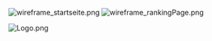 


![wireframe_startseite.png](Templates/wireframe_startseite.png)
![wireframe_rankingPage.png](Templates/wireframe_rankingPage.png)



![Logo.png](Templates%2FLogo.png)